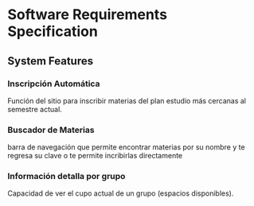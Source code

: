 # Software Requirements Specification





















## System Features

### Inscripción Automática 
  Función del sitio para inscribir materias del plan estudio más cercanas al semestre actual.

### Buscador de Materias
  barra de navegación que permite encontrar materias por su nombre y te regresa su clave o te permite incribirlas directamente

### Información detalla por grupo
  Capacidad de ver el cupo actual de un grupo (espacios disponibles).
